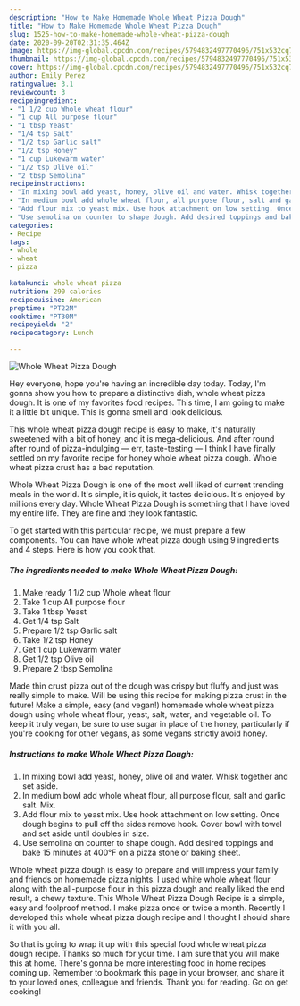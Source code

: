 ```yaml
---
description: "How to Make Homemade Whole Wheat Pizza Dough"
title: "How to Make Homemade Whole Wheat Pizza Dough"
slug: 1525-how-to-make-homemade-whole-wheat-pizza-dough
date: 2020-09-20T02:31:35.464Z
image: https://img-global.cpcdn.com/recipes/5794832497770496/751x532cq70/whole-wheat-pizza-dough-recipe-main-photo.jpg
thumbnail: https://img-global.cpcdn.com/recipes/5794832497770496/751x532cq70/whole-wheat-pizza-dough-recipe-main-photo.jpg
cover: https://img-global.cpcdn.com/recipes/5794832497770496/751x532cq70/whole-wheat-pizza-dough-recipe-main-photo.jpg
author: Emily Perez
ratingvalue: 3.1
reviewcount: 3
recipeingredient:
- "1 1/2 cup Whole wheat flour"
- "1 cup All purpose flour"
- "1 tbsp Yeast"
- "1/4 tsp Salt"
- "1/2 tsp Garlic salt"
- "1/2 tsp Honey"
- "1 cup Lukewarm water"
- "1/2 tsp Olive oil"
- "2 tbsp Semolina"
recipeinstructions:
- "In mixing bowl add yeast, honey, olive oil and water. Whisk together and set aside."
- "In medium bowl add whole wheat flour, all purpose flour, salt and garlic salt. Mix."
- "Add flour mix to yeast mix. Use hook attachment on low setting. Once dough begins to pull off the sides remove hook. Cover bowl with towel and set aside until doubles in size."
- "Use semolina on counter to shape dough. Add desired toppings and bake 15 minutes at 400°F on a pizza stone or baking sheet."
categories:
- Recipe
tags:
- whole
- wheat
- pizza

katakunci: whole wheat pizza 
nutrition: 290 calories
recipecuisine: American
preptime: "PT22M"
cooktime: "PT30M"
recipeyield: "2"
recipecategory: Lunch

---
```



![Whole Wheat Pizza Dough](https://img-global.cpcdn.com/recipes/5794832497770496/751x532cq70/whole-wheat-pizza-dough-recipe-main-photo.jpg)

Hey everyone, hope you're having an incredible day today. Today, I'm gonna show you how to prepare a distinctive dish, whole wheat pizza dough. It is one of my favorites food recipes. This time, I am going to make it a little bit unique. This is gonna smell and look delicious.

This whole wheat pizza dough recipe is easy to make, it&#39;s naturally sweetened with a bit of honey, and it is mega-delicious. And after round after round of pizza-indulging — err, taste-testing — I think I have finally settled on my favorite recipe for honey whole wheat pizza dough. Whole wheat pizza crust has a bad reputation.

Whole Wheat Pizza Dough is one of the most well liked of current trending meals in the world. It's simple, it is quick, it tastes delicious. It's enjoyed by millions every day. Whole Wheat Pizza Dough is something that I have loved my entire life. They are fine and they look fantastic.


To get started with this particular recipe, we must prepare a few components. You can have whole wheat pizza dough using 9 ingredients and 4 steps. Here is how you cook that.

<!--inarticleads1-->

##### The ingredients needed to make Whole Wheat Pizza Dough:

1. Make ready 1 1/2 cup Whole wheat flour
1. Take 1 cup All purpose flour
1. Take 1 tbsp Yeast
1. Get 1/4 tsp Salt
1. Prepare 1/2 tsp Garlic salt
1. Take 1/2 tsp Honey
1. Get 1 cup Lukewarm water
1. Get 1/2 tsp Olive oil
1. Prepare 2 tbsp Semolina


Made thin crust pizza out of the dough was crispy but fluffy and just was really simple to make. Will be using this recipe for making pizza crust in the future! Make a simple, easy (and vegan!) homemade whole wheat pizza dough using whole wheat flour, yeast, salt, water, and vegetable oil. To keep it truly vegan, be sure to use sugar in place of the honey, particularly if you&#39;re cooking for other vegans, as some vegans strictly avoid honey. 

<!--inarticleads2-->

##### Instructions to make Whole Wheat Pizza Dough:

1. In mixing bowl add yeast, honey, olive oil and water. Whisk together and set aside.
1. In medium bowl add whole wheat flour, all purpose flour, salt and garlic salt. Mix.
1. Add flour mix to yeast mix. Use hook attachment on low setting. Once dough begins to pull off the sides remove hook. Cover bowl with towel and set aside until doubles in size.
1. Use semolina on counter to shape dough. Add desired toppings and bake 15 minutes at 400°F on a pizza stone or baking sheet.


Whole wheat pizza dough is easy to prepare and will impress your family and friends on homemade pizza nights. I used white whole wheat flour along with the all-purpose flour in this pizza dough and really liked the end result, a chewy texture. This Whole Wheat Pizza Dough Recipe is a simple, easy and foolproof method. I make pizza once or twice a month. Recently I developed this whole wheat pizza dough recipe and I thought I should share it with you all. 

So that is going to wrap it up with this special food whole wheat pizza dough recipe. Thanks so much for your time. I am sure that you will make this at home. There's gonna be more interesting food in home recipes coming up. Remember to bookmark this page in your browser, and share it to your loved ones, colleague and friends. Thank you for reading. Go on get cooking!

